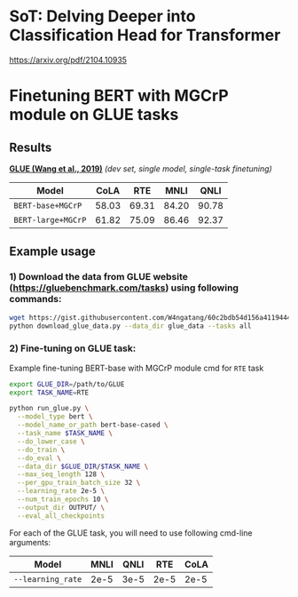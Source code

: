 # SoT: Delving Deeper into Classification Head for Transformer

https://arxiv.org/pdf/2104.10935

# Finetuning BERT with MGCrP module on GLUE tasks

## Results

**[GLUE (Wang et al., 2019)](https://gluebenchmark.com/)**
_(dev set, single model, single-task finetuning)_

Model | CoLA | RTE | MNLI | QNLI 
---|---|---|---|---
`BERT-base+MGCrP` | 58.03 | 69.31 | 84.20 | 90.78 
`BERT-large+MGCrP` | 61.82 | 75.09 | 86.46 | 92.37 

## Example usage

### 1) Download the data from GLUE website (https://gluebenchmark.com/tasks) using following commands:
```bash
wget https://gist.githubusercontent.com/W4ngatang/60c2bdb54d156a41194446737ce03e2e/raw/17b8dd0d724281ed7c3b2aeeda662b92809aadd5/download_glue_data.py
python download_glue_data.py --data_dir glue_data --tasks all
```

### 2) Fine-tuning on GLUE task:
Example fine-tuning BERT-base with MGCrP module cmd for `RTE` task
```bash
export GLUE_DIR=/path/to/GLUE
export TASK_NAME=RTE

python run_glue.py \
  --model_type bert \
  --model_name_or_path bert-base-cased \
  --task_name $TASK_NAME \
  --do_lower_case \
  --do_train \
  --do_eval \
  --data_dir $GLUE_DIR/$TASK_NAME \
  --max_seq_length 128 \
  --per_gpu_train_batch_size 32 \
  --learning_rate 2e-5 \
  --num_train_epochs 10 \
  --output_dir OUTPUT/ \
  --eval_all_checkpoints 
```

For each of the GLUE task, you will need to use following cmd-line arguments:

Model | MNLI | QNLI | RTE | CoLA 
---|---|---|---|---
`--learning_rate` | 2e-5 | 3e-5 | 2e-5 | 2e-5 



